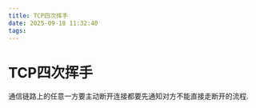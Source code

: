 ```yaml
---
title: TCP四次挥手
date: 2025-09-18 11:32:40
tags:
---
```


# TCP四次挥手
通信链路上的任意一方要主动断开连接都要先通知对方不能直接走断开的流程.
